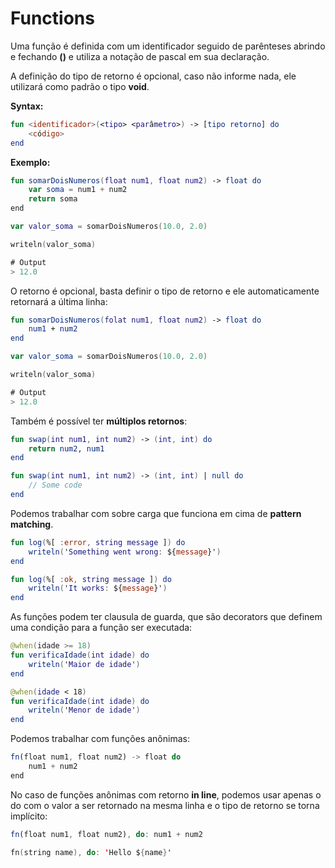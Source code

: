 # Functions

Uma função é definida com um identificador seguido de parênteses abrindo e fechando **()** e utiliza a notação de pascal em sua declaração.

A definição do tipo de retorno é opcional, caso não informe nada, ele utilizará como padrão o tipo **void**.

**Syntax:**

```kotlin
fun <identificador>(<tipo> <parâmetro>) -> [tipo retorno] do
    <código>
end
```

**Exemplo:**

```kotlin
fun somarDoisNumeros(float num1, float num2) -> float do
    var soma = num1 + num2
    return soma
end

var valor_soma = somarDoisNumeros(10.0, 2.0)

writeln(valor_soma)

# Output
> 12.0
```

O retorno é opcional, basta definir o tipo de retorno e ele automaticamente retornará a última linha:

```kotlin
fun somarDoisNumeros(folat num1, float num2) -> float do
    num1 + num2
end

var valor_soma = somarDoisNumeros(10.0, 2.0)

writeln(valor_soma)

# Output
> 12.0
```

Também é possível ter **múltiplos retornos**:

```kotlin
fun swap(int num1, int num2) -> (int, int) do
    return num2, num1
end
```

```kotlin
fun swap(int num1, int num2) -> (int, int) | null do
    // Some code
end
```

Podemos trabalhar com sobre carga que funciona em cima de **pattern matching**.

```kotlin
fun log(%[ :error, string message ]) do
    writeln('Something went wrong: ${message}')
end

fun log(%[ :ok, string message ]) do
    writeln('It works: ${message}')
end
```

As funções podem ter clausula de guarda, que são decorators que definem uma condição para a função ser executada:

```kotlin
@when(idade >= 18)
fun verificaIdade(int idade) do
    writeln('Maior de idade')
end

@when(idade < 18)
fun verificaIdade(int idade) do
    writeln('Menor de idade')
end
```

Podemos trabalhar com funções anônimas:

```typescript
fn(float num1, float num2) -> float do
    num1 + num2
end
```

No caso de funções anônimas com retorno **in line**, podemos usar apenas o do com o valor a ser retornado na mesma linha e o tipo de retorno se torna implícito:

```typescript
fn(float num1, float num2), do: num1 + num2
```

```kotlin
fn(string name), do: 'Hello ${name}'
```

